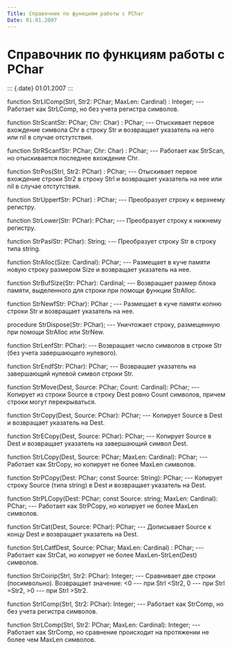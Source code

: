 ```yaml
---
Title: Справочник по функциям работы с PChar
Date: 01.01.2007
---
```



Справочник по функциям работы с PChar
=====================================

::: {.date}
01.01.2007
:::

function StrLIComp(Strl, Str2: PChar; MaxLen: Cardinal) : Integer; ---
Работает как StrLComp, но без учета регистра символов.

function StrScantStr: PChar; Chr: Char) : PChar; --- Отыскивает первое
вхождение символа Chr в строку Str и возвращает указатель на него или
nil в случае отстутствия.

function StrRScanfStr: PChar; Chr: Char) : PChar; --- Работает как
StrScan, но отыскивается последнее вхождение Chr.

function StrPos(Strl, Str2: PChar) : PChar; --- Отыскивает первое
вхождение строки Str2 в строку Strl и возвращает указатель на нее или
nil в случае отстутствия.

function StrUpperfStr: PChar) : PChar; --- Преобразует строку к верхнему
регистру.

function StrLower(Str: PChar): PChar; --- Преобразует строку к нижнему
регистру.

function StrPaslStr: PChar): String; --- Преобразует строку Str в строку
типа string.

function StrAlloc(Size: Cardinal): PChar; --- Размещает в куче памяти
новую строку размером Size и возвращает указатель на нее.

function StrBufSize(Str: PChar): Cardinal; --- Возвращает размер блока
памяти, выделенного для строки при помощи функции StrAlloc.

function StrNewfStr: PChar): PChar ; --- Размещает в куче памяти копню
строки Str и возвращает указатель на нее.

procedure StrDispose(Str: PChar); --- Уничтожает строку, размещенную при
помощи StrAlloc или StrNew.

function StrLenfStr: PChar): --- Возвращает число символов в строке Str
(без учета завершающего нулевого).

function StrEndfStr: PChar): PChar; --- Возвращает указатель на
завершающий нулевой символ строки Str.

function StrMove(Dest, Source: PChar; Count: Cardinal): PChar; ---
Копирует из строки Source в строку Dest ровно Count символов, причем
строки могут перекрываться.

function StrCopy(Dest, Source: PChar): PChar; --- Копирует Source в Dest
и возвращает указатель на Dest.

function StrECopy(Dest, Source: PChar): PChar; --- Копирует Source в
Dest и возвращает указатель на завершающий символ Dest.

function StrLCopy(Dest, Source: PChar; MaxLen: Cardinal): PChar; ---
Работает как StrCopy, но копирует не более MaxLen символов.

function StrPCopy(Dest: PChar; const Source: String): PChar; ---
Копирует строку Source (типа string) в Dest и возвращает указатель на
Dest.

function StrPLCopy(Dest: PChar; const Source: string; MaxLen: Cardinal):
PChar; --- Работает как StrPCopy, но копирует не более MaxLen символов.

function StrCat(Dest, Source: PChar): PChar; --- Дописывает Source к
концу Dest и возвращает указатель на Dest.

function StrLCatfDest, Source: PChar; MaxLen: Cardinal) : PChar; ---
Работает как StrCat, но копирует не более MaxLen-StrLen(Dest) символов.

function StrCoirip(Strl, Str2: PChar): Integer; --- Сравнивает две
строки (посимвольно). Возвращает значение: \<0 --- при Strl \<Str2, 0
--- при Strl =Str2, \>0 --- при Strl \>Str2.

function StrIComp(Strl, Str2: PChar): Integer; --- Работает как StrComp,
но без учета регистра символов.

function StrLComp(Strl, Str2: PChar; MaxLen: Cardinal): Integer; ---
Работает как StrComp, но сравнение происходит на протяжении не более чем
MaxLen символов.
